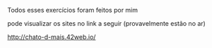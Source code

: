 Todos esses exercícios foram feitos por mim

pode visualizar os sites no link a seguir (provavelmente estão no ar)

http://chato-d-mais.42web.io/
